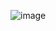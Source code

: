 ![image](https://github.com/ReubenMatrix/JavaScript-Projects/assets/136352370/21910b79-bd4a-403c-bea9-6bb1735ea5b3)
